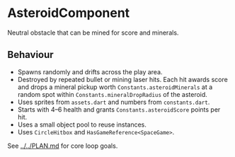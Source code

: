 # AsteroidComponent

Neutral obstacle that can be mined for score and minerals.

## Behaviour

- Spawns randomly and drifts across the play area.
- Destroyed by repeated bullet or mining laser hits. Each hit awards score and
  drops a mineral pickup worth `Constants.asteroidMinerals` at a random spot
  within `Constants.mineralDropRadius` of the asteroid.
- Uses sprites from `assets.dart` and numbers from `constants.dart`.
- Starts with 4–6 health and grants `Constants.asteroidScore` points per hit.
- Uses a small object pool to reuse instances.
- Uses `CircleHitbox` and `HasGameReference<SpaceGame>`.

See [../../PLAN.md](../../PLAN.md) for core loop goals.
